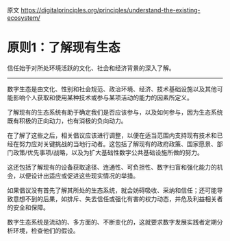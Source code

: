 原文 https://digitalprinciples.org/principles/understand-the-existing-ecosystem/

# 原则1：了解现有生态

信任始于对所处环境活跃的文化、社会和经济背景的深入了解。

----

数字生态是由文化、性别和社会规范、政治环境、经济、技术基础设施以及其他可能影响个人获取和使用某种技术或参与某项活动的能力的因素所定义。

了解现有的生态系统有助于确定我们是否应该参与，以及如何参与，因为生态系统既有积极的正向动力，也有消极的负向动力。

在了解了这些之后，相关倡议应该进行调整，以便在适当范围内支持现有技术和已经在努力应对关键挑战的当地行动者。这包括了解现有的政府政策、国家愿景、部门政策/优先事项/战略，以及为扩大基础性数字公共基础设施所做的努力。

这还包括了解现有的设备获取途径、连通性、可负担性、数字扫盲和强化能力的机会，以便设计出适应或促进这些现实情况的举措。

如果倡议没有首先了解其所处的生态系统，就会妨碍吸收、采纳和信任；还可能导致意想不到的后果，如排斥、失去信任或强化有害的权力动态，并危及利益相关者的安全和保障。

数字生态系统是流动的、多方面的、不断变化的，这就要求数字发展实践者定期分析环境，检查他们的假设。
